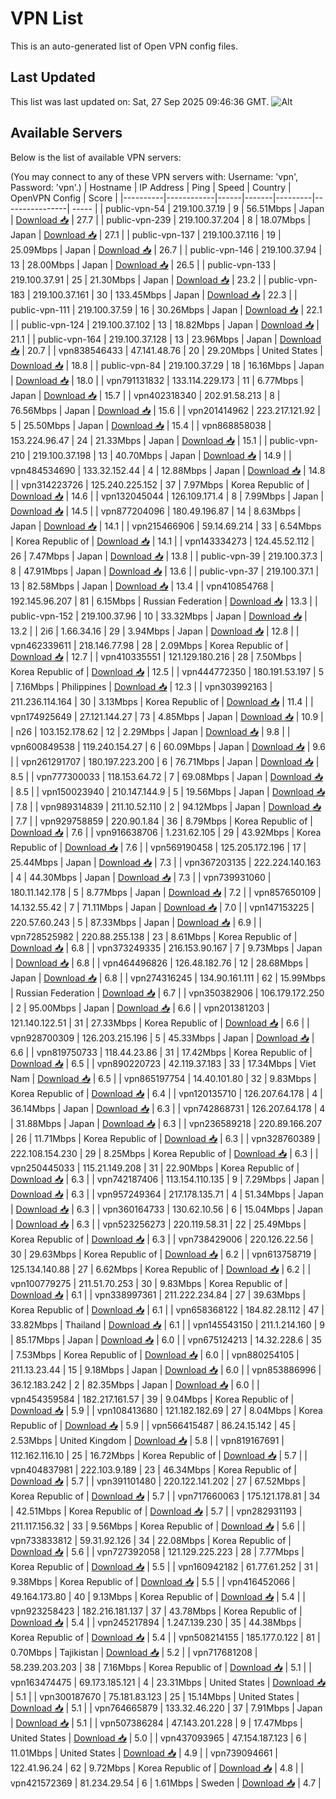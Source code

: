 # VPN List

This is an auto-generated list of Open VPN config files.

## Last Updated

This list was last updated on: Sat, 27 Sep 2025 09:46:36 GMT.
![Alt](https://repobeats.axiom.co/api/embed/186b98318ef1479477931607c1ad7d823f12451f.svg "Repobeats analytics image")

## Available Servers

Below is the list of available VPN servers:

(You may connect to any of these VPN servers with: Username: 'vpn', Password: 'vpn'.)
| Hostname | IP Address | Ping | Speed | Country | OpenVPN Config | Score |
|----------|------------|------|-------|---------|----------------| ----- |
| public-vpn-54 | 219.100.37.19 | 9 | 56.51Mbps | Japan | [Download 📥](./configs/server_0_JP.ovpn) | 27.7 |
| public-vpn-239 | 219.100.37.204 | 8 | 18.07Mbps | Japan | [Download 📥](./configs/server_1_JP.ovpn) | 27.1 |
| public-vpn-137 | 219.100.37.116 | 19 | 25.09Mbps | Japan | [Download 📥](./configs/server_2_JP.ovpn) | 26.7 |
| public-vpn-146 | 219.100.37.94 | 13 | 28.00Mbps | Japan | [Download 📥](./configs/server_3_JP.ovpn) | 26.5 |
| public-vpn-133 | 219.100.37.91 | 25 | 21.30Mbps | Japan | [Download 📥](./configs/server_4_JP.ovpn) | 23.2 |
| public-vpn-183 | 219.100.37.161 | 30 | 133.45Mbps | Japan | [Download 📥](./configs/server_5_JP.ovpn) | 22.3 |
| public-vpn-111 | 219.100.37.59 | 16 | 30.26Mbps | Japan | [Download 📥](./configs/server_6_JP.ovpn) | 22.1 |
| public-vpn-124 | 219.100.37.102 | 13 | 18.82Mbps | Japan | [Download 📥](./configs/server_7_JP.ovpn) | 21.1 |
| public-vpn-164 | 219.100.37.128 | 13 | 23.96Mbps | Japan | [Download 📥](./configs/server_8_JP.ovpn) | 20.7 |
| vpn838546433 | 47.141.48.76 | 20 | 29.20Mbps | United States | [Download 📥](./configs/server_9_US.ovpn) | 18.8 |
| public-vpn-84 | 219.100.37.29 | 18 | 16.16Mbps | Japan | [Download 📥](./configs/server_10_JP.ovpn) | 18.0 |
| vpn791131832 | 133.114.229.173 | 11 | 6.77Mbps | Japan | [Download 📥](./configs/server_11_JP.ovpn) | 15.7 |
| vpn402318340 | 202.91.58.213 | 8 | 76.56Mbps | Japan | [Download 📥](./configs/server_12_JP.ovpn) | 15.6 |
| vpn201414962 | 223.217.121.92 | 5 | 25.50Mbps | Japan | [Download 📥](./configs/server_13_JP.ovpn) | 15.4 |
| vpn868858038 | 153.224.96.47 | 24 | 21.33Mbps | Japan | [Download 📥](./configs/server_14_JP.ovpn) | 15.1 |
| public-vpn-210 | 219.100.37.198 | 13 | 40.70Mbps | Japan | [Download 📥](./configs/server_15_JP.ovpn) | 14.9 |
| vpn484534690 | 133.32.152.44 | 4 | 12.88Mbps | Japan | [Download 📥](./configs/server_16_JP.ovpn) | 14.8 |
| vpn314223726 | 125.240.225.152 | 37 | 7.97Mbps | Korea Republic of | [Download 📥](./configs/server_17_KR.ovpn) | 14.6 |
| vpn132045044 | 126.109.171.4 | 8 | 7.99Mbps | Japan | [Download 📥](./configs/server_18_JP.ovpn) | 14.5 |
| vpn877204096 | 180.49.196.87 | 14 | 8.63Mbps | Japan | [Download 📥](./configs/server_19_JP.ovpn) | 14.1 |
| vpn215466906 | 59.14.69.214 | 33 | 6.54Mbps | Korea Republic of | [Download 📥](./configs/server_20_KR.ovpn) | 14.1 |
| vpn143334273 | 124.45.52.112 | 26 | 7.47Mbps | Japan | [Download 📥](./configs/server_21_JP.ovpn) | 13.8 |
| public-vpn-39 | 219.100.37.3 | 8 | 47.91Mbps | Japan | [Download 📥](./configs/server_22_JP.ovpn) | 13.6 |
| public-vpn-37 | 219.100.37.1 | 13 | 82.58Mbps | Japan | [Download 📥](./configs/server_23_JP.ovpn) | 13.4 |
| vpn410854768 | 192.145.96.207 | 81 | 6.15Mbps | Russian Federation | [Download 📥](./configs/server_24_RU.ovpn) | 13.3 |
| public-vpn-152 | 219.100.37.96 | 10 | 33.32Mbps | Japan | [Download 📥](./configs/server_25_JP.ovpn) | 13.2 |
| 2i6 | 1.66.34.16 | 29 | 3.94Mbps | Japan | [Download 📥](./configs/server_26_JP.ovpn) | 12.8 |
| vpn462339611 | 218.146.77.98 | 28 | 2.09Mbps | Korea Republic of | [Download 📥](./configs/server_27_KR.ovpn) | 12.7 |
| vpn410335551 | 121.129.180.216 | 28 | 7.50Mbps | Korea Republic of | [Download 📥](./configs/server_28_KR.ovpn) | 12.5 |
| vpn444772350 | 180.191.53.197 | 5 | 7.16Mbps | Philippines | [Download 📥](./configs/server_29_PH.ovpn) | 12.3 |
| vpn303992163 | 211.236.114.164 | 30 | 3.13Mbps | Korea Republic of | [Download 📥](./configs/server_30_KR.ovpn) | 11.4 |
| vpn174925649 | 27.121.144.27 | 73 | 4.85Mbps | Japan | [Download 📥](./configs/server_31_JP.ovpn) | 10.9 |
| n26 | 103.152.178.62 | 12 | 2.29Mbps | Japan | [Download 📥](./configs/server_32_JP.ovpn) | 9.8 |
| vpn600849538 | 119.240.154.27 | 6 | 60.09Mbps | Japan | [Download 📥](./configs/server_33_JP.ovpn) | 9.6 |
| vpn261291707 | 180.197.223.200 | 6 | 76.71Mbps | Japan | [Download 📥](./configs/server_34_JP.ovpn) | 8.5 |
| vpn777300033 | 118.153.64.72 | 7 | 69.08Mbps | Japan | [Download 📥](./configs/server_35_JP.ovpn) | 8.5 |
| vpn150023940 | 210.147.144.9 | 5 | 19.56Mbps | Japan | [Download 📥](./configs/server_36_JP.ovpn) | 7.8 |
| vpn989314839 | 211.10.52.110 | 2 | 94.12Mbps | Japan | [Download 📥](./configs/server_37_JP.ovpn) | 7.7 |
| vpn929758859 | 220.90.1.84 | 36 | 8.79Mbps | Korea Republic of | [Download 📥](./configs/server_38_KR.ovpn) | 7.6 |
| vpn916638706 | 1.231.62.105 | 29 | 43.92Mbps | Korea Republic of | [Download 📥](./configs/server_39_KR.ovpn) | 7.6 |
| vpn569190458 | 125.205.172.196 | 17 | 25.44Mbps | Japan | [Download 📥](./configs/server_40_JP.ovpn) | 7.3 |
| vpn367203135 | 222.224.140.163 | 4 | 44.30Mbps | Japan | [Download 📥](./configs/server_41_JP.ovpn) | 7.3 |
| vpn739931060 | 180.11.142.178 | 5 | 8.77Mbps | Japan | [Download 📥](./configs/server_42_JP.ovpn) | 7.2 |
| vpn857650109 | 14.132.55.42 | 7 | 71.11Mbps | Japan | [Download 📥](./configs/server_43_JP.ovpn) | 7.0 |
| vpn147153225 | 220.57.60.243 | 5 | 87.33Mbps | Japan | [Download 📥](./configs/server_44_JP.ovpn) | 6.9 |
| vpn728525982 | 220.88.255.138 | 23 | 8.61Mbps | Korea Republic of | [Download 📥](./configs/server_45_KR.ovpn) | 6.8 |
| vpn373249335 | 216.153.90.167 | 7 | 9.73Mbps | Japan | [Download 📥](./configs/server_46_JP.ovpn) | 6.8 |
| vpn464496826 | 126.48.182.76 | 12 | 28.68Mbps | Japan | [Download 📥](./configs/server_47_JP.ovpn) | 6.8 |
| vpn274316245 | 134.90.161.111 | 62 | 15.99Mbps | Russian Federation | [Download 📥](./configs/server_48_RU.ovpn) | 6.7 |
| vpn350382906 | 106.179.172.250 | 2 | 95.00Mbps | Japan | [Download 📥](./configs/server_49_JP.ovpn) | 6.6 |
| vpn201381203 | 121.140.122.51 | 31 | 27.33Mbps | Korea Republic of | [Download 📥](./configs/server_50_KR.ovpn) | 6.6 |
| vpn928700309 | 126.203.215.196 | 5 | 45.33Mbps | Japan | [Download 📥](./configs/server_51_JP.ovpn) | 6.6 |
| vpn819750733 | 118.44.23.86 | 31 | 17.42Mbps | Korea Republic of | [Download 📥](./configs/server_52_KR.ovpn) | 6.5 |
| vpn890220723 | 42.119.37.183 | 33 | 17.34Mbps | Viet Nam | [Download 📥](./configs/server_53_VN.ovpn) | 6.5 |
| vpn865197754 | 14.40.101.80 | 32 | 9.83Mbps | Korea Republic of | [Download 📥](./configs/server_54_KR.ovpn) | 6.4 |
| vpn120135710 | 126.207.64.178 | 4 | 36.14Mbps | Japan | [Download 📥](./configs/server_55_JP.ovpn) | 6.3 |
| vpn742868731 | 126.207.64.178 | 4 | 31.88Mbps | Japan | [Download 📥](./configs/server_56_JP.ovpn) | 6.3 |
| vpn236589218 | 220.89.166.207 | 26 | 11.71Mbps | Korea Republic of | [Download 📥](./configs/server_57_KR.ovpn) | 6.3 |
| vpn328760389 | 222.108.154.230 | 29 | 8.25Mbps | Korea Republic of | [Download 📥](./configs/server_58_KR.ovpn) | 6.3 |
| vpn250445033 | 115.21.149.208 | 31 | 22.90Mbps | Korea Republic of | [Download 📥](./configs/server_59_KR.ovpn) | 6.3 |
| vpn742187406 | 113.154.110.135 | 9 | 7.29Mbps | Japan | [Download 📥](./configs/server_60_JP.ovpn) | 6.3 |
| vpn957249364 | 217.178.135.71 | 4 | 51.34Mbps | Japan | [Download 📥](./configs/server_61_JP.ovpn) | 6.3 |
| vpn360164733 | 130.62.10.56 | 6 | 15.04Mbps | Japan | [Download 📥](./configs/server_62_JP.ovpn) | 6.3 |
| vpn523256273 | 220.119.58.31 | 22 | 25.49Mbps | Korea Republic of | [Download 📥](./configs/server_63_KR.ovpn) | 6.3 |
| vpn738429006 | 220.126.22.56 | 30 | 29.63Mbps | Korea Republic of | [Download 📥](./configs/server_64_KR.ovpn) | 6.2 |
| vpn613758719 | 125.134.140.88 | 27 | 6.62Mbps | Korea Republic of | [Download 📥](./configs/server_65_KR.ovpn) | 6.2 |
| vpn100779275 | 211.51.70.253 | 30 | 9.83Mbps | Korea Republic of | [Download 📥](./configs/server_66_KR.ovpn) | 6.1 |
| vpn338997361 | 211.222.234.84 | 27 | 39.63Mbps | Korea Republic of | [Download 📥](./configs/server_67_KR.ovpn) | 6.1 |
| vpn658368122 | 184.82.28.112 | 47 | 33.82Mbps | Thailand | [Download 📥](./configs/server_68_TH.ovpn) | 6.1 |
| vpn145543150 | 211.1.214.160 | 9 | 85.17Mbps | Japan | [Download 📥](./configs/server_69_JP.ovpn) | 6.0 |
| vpn675124213 | 14.32.228.6 | 35 | 7.53Mbps | Korea Republic of | [Download 📥](./configs/server_70_KR.ovpn) | 6.0 |
| vpn880254105 | 211.13.23.44 | 15 | 9.18Mbps | Japan | [Download 📥](./configs/server_71_JP.ovpn) | 6.0 |
| vpn853886996 | 36.12.183.242 | 2 | 82.35Mbps | Japan | [Download 📥](./configs/server_72_JP.ovpn) | 6.0 |
| vpn454359584 | 182.217.161.57 | 39 | 9.04Mbps | Korea Republic of | [Download 📥](./configs/server_73_KR.ovpn) | 5.9 |
| vpn108413680 | 121.182.182.69 | 27 | 8.04Mbps | Korea Republic of | [Download 📥](./configs/server_74_KR.ovpn) | 5.9 |
| vpn566415487 | 86.24.15.142 | 45 | 2.53Mbps | United Kingdom | [Download 📥](./configs/server_75_GB.ovpn) | 5.8 |
| vpn819167691 | 112.162.116.10 | 25 | 16.72Mbps | Korea Republic of | [Download 📥](./configs/server_76_KR.ovpn) | 5.7 |
| vpn404837981 | 222.103.9.189 | 23 | 46.34Mbps | Korea Republic of | [Download 📥](./configs/server_77_KR.ovpn) | 5.7 |
| vpn391101480 | 220.122.141.202 | 27 | 67.52Mbps | Korea Republic of | [Download 📥](./configs/server_78_KR.ovpn) | 5.7 |
| vpn717660063 | 175.121.178.81 | 34 | 42.51Mbps | Korea Republic of | [Download 📥](./configs/server_79_KR.ovpn) | 5.7 |
| vpn282931193 | 211.117.156.32 | 33 | 9.56Mbps | Korea Republic of | [Download 📥](./configs/server_80_KR.ovpn) | 5.6 |
| vpn733833812 | 59.31.92.126 | 34 | 22.08Mbps | Korea Republic of | [Download 📥](./configs/server_81_KR.ovpn) | 5.6 |
| vpn727392058 | 121.129.225.223 | 28 | 7.77Mbps | Korea Republic of | [Download 📥](./configs/server_82_KR.ovpn) | 5.5 |
| vpn160942182 | 61.77.61.252 | 31 | 9.38Mbps | Korea Republic of | [Download 📥](./configs/server_83_KR.ovpn) | 5.5 |
| vpn416452066 | 49.164.173.80 | 40 | 9.13Mbps | Korea Republic of | [Download 📥](./configs/server_84_KR.ovpn) | 5.4 |
| vpn923258423 | 182.216.181.137 | 37 | 43.78Mbps | Korea Republic of | [Download 📥](./configs/server_85_KR.ovpn) | 5.4 |
| vpn245217894 | 1.247.139.230 | 35 | 44.38Mbps | Korea Republic of | [Download 📥](./configs/server_86_KR.ovpn) | 5.4 |
| vpn508214155 | 185.177.0.122 | 81 | 0.70Mbps | Tajikistan | [Download 📥](./configs/server_87_TJ.ovpn) | 5.2 |
| vpn717681208 | 58.239.203.203 | 38 | 7.16Mbps | Korea Republic of | [Download 📥](./configs/server_88_KR.ovpn) | 5.1 |
| vpn163474475 | 69.173.185.121 | 4 | 23.31Mbps | United States | [Download 📥](./configs/server_89_US.ovpn) | 5.1 |
| vpn300187670 | 75.181.83.123 | 25 | 15.14Mbps | United States | [Download 📥](./configs/server_90_US.ovpn) | 5.1 |
| vpn764665879 | 133.32.46.220 | 37 | 7.91Mbps | Japan | [Download 📥](./configs/server_91_JP.ovpn) | 5.1 |
| vpn507386284 | 47.143.201.228 | 9 | 17.47Mbps | United States | [Download 📥](./configs/server_92_US.ovpn) | 5.0 |
| vpn437093965 | 47.154.187.123 | 6 | 11.01Mbps | United States | [Download 📥](./configs/server_93_US.ovpn) | 4.9 |
| vpn739094661 | 122.41.96.24 | 62 | 9.72Mbps | Korea Republic of | [Download 📥](./configs/server_94_KR.ovpn) | 4.8 |
| vpn421572369 | 81.234.29.54 | 6 | 1.61Mbps | Sweden | [Download 📥](./configs/server_95_SE.ovpn) | 4.7 |
